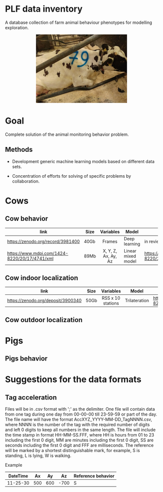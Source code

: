 # PLF data inventory
A database collection of farm animal behaviour phenotypes for modelling exploration.

<p align="center">
  <img src="https://github.com/Animal-Data-Inventory/PLFDataInventory/blob/main/CowSensor.jpg" width="300">
</p>

# Goal
Complete solution of the animal monitoring behavior problem.

## Methods
- Development generic machine learning models based on different data sets.

- Concentration of efforts for solving of specific problems by collaboration.

# Cows
## Cow behavior
| link | Size | Variables | Model | Paper |
|------|------|:---------:|-------|-------|
| https://zenodo.org/record/3981400 | 40Gb | Frames | Deep learning | in review |
| https://www.mdpi.com/1424-8220/20/17/4741/xml | 89Mb | X, Y, Z, Ax, Ay, Az | Linear mixed model | https://www.mdpi.com/1424-8220/20/17/4741/xml |
## Cow indoor localization
| link | Size | Variables | Model | Paper |
|------|------|:---------:|-------|-------|
| https://zenodo.org/deposit/3900340 | 50Gb | RSS x 10 stations | Trilateration | https://www.mdpi.com/1424-8220/20/14/3841 |
## Cow outdoor localization

# Pigs
## Pigs behavior

# Suggestions for the data formats
## Tag acceleration
Files will be in .csv format with ';' as the delimiter. One file will contain data from one tag during one day from 00-00-00 till 23-59-59 or part of the day. The file name will have the format AccXYZ_YYYY-MM-DD_TagNNNN.csv, where NNNN is the number of the tag with the required number of digits and left 0 digits to keep all numbers in the same length. The file will include the time stamp in format HH-MM-SS.FFF, where HH is hours from 01 to 23 including the first 0 digit, MM are minutes including the first 0 digit, SS are seconds including the first 0 digit and FFF are milliseconds. The reference will be marked by a shortest distinguishable mark, for example, S is standing, L is lying, W is walking.

Example

| DateTime | Ax | Ay | Az | Reference behavior |
|----------|----|----|----|--------------------|
| 11-25-30 | 500 | 600 | -700 | S |
